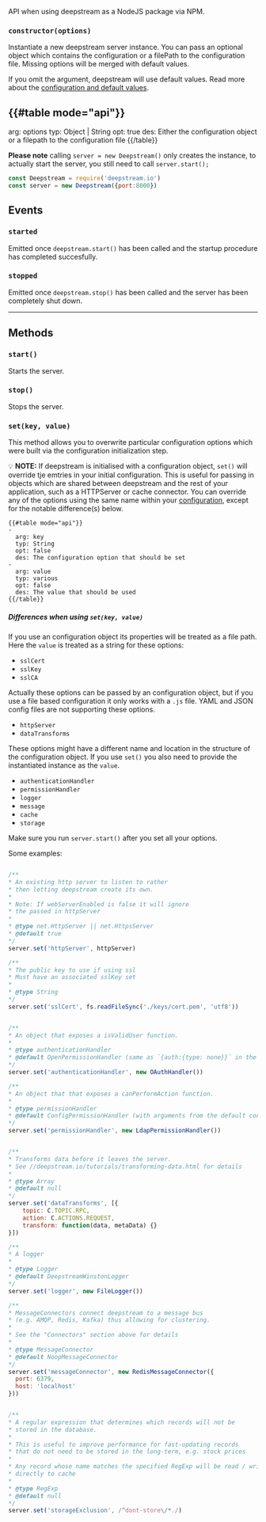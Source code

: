 API when using deepstream as a NodeJS package via NPM.

### `constructor(options)`
Instantiate a new deepstream server instance. You can pass an optional object 
which contains the configuration or a filePath to the configuration file. Missing options will be merged with default values.

If you omit the argument, deepstream will use default values. Read more about
the [configuration and default values](/docs/server/configuration).

{{#table mode="api"}}
- 
  arg: options
  typ: Object | String
  opt: true
  des: Either the configuration object or a filepath to the configuration file
{{/table}}

**Please note** calling `server = new Deepstream()` only creates the instance, to actually start the server, you still need to call `server.start();`

```javascript
const Deepstream = require('deepstream.io')
const server = new Deepstream({port:8000})
```

## Events

### `started`
Emitted once `deepstream.start()` has been called and the startup procedure has completed succesfully.

### `stopped`
Emitted once `deepstream.stop()` has been called and the server has been completely shut down.

---

## Methods

### `start()`
Starts the server.

### `stop()`
Stops the server.

### `set(key, value)`
This method allows you to overwrite particular configuration options which were built via the 
configuration initialization step.

💡 **NOTE:** If deepstream is initialised with a configuration object, `set()` will override tje emtries in your initial configuration. This is useful for passing in objects which are shared between deepstream and the rest of your application, such as a HTTPServer or cache connector. You can override any of the options using the same name within your [configuration](/docs/server/configuration), except for the notable difference(s) below.

```
{{#table mode="api"}}
-
  arg: key
  typ: String
  opt: false
  des: The configuration option that should be set
- 
  arg: value
  typ: various
  opt: false
  des: The value that should be used
{{/table}}
```

##### Differences when using `set(key, value)`

If you use an configuration object its properties will be treated as a file path.
Here the `value` is treated as a string for these options:

- `sslCert`
- `sslKey`
- `sslCA`

Actually these options can be passed by an configuration object, but if you use a file based configuration it only works with a `.js` file. YAML and JSON config files are not supporting these options.

- `httpServer`
- `dataTransforms`

These options might have a different name and location in the structure of the configuration object. If you use `set()` you also need to provide the instantiated instance as the `value`.

- `authenticationHandler`
- `permissionHandler`
- `logger`
- `message`
- `cache`
- `storage`

Make sure you run `server.start()` after you set all your options.

Some examples:

```javascript

/**
* An existing http server to listen to rather
* then letting deepstream create its own.
*
* Note: If webServerEnabled is false it will ignore
* the passed in httpServer
*
* @type net.HttpServer || net.HttpsServer
* @default true
*/
server.set('httpServer', httpServer)

/**
* The public key to use if using ssl
* Must have an associated sslKey set
*
* @type String
*/
server.set('sslCert', fs.readFileSync('./keys/cert.pem', 'utf8'))


/**
* An object that exposes a isValidUser function.
*
* @type authenticationHandler
* @default OpenPermissionHandler (same as `{auth:{type: none}}` in the default config)
*/
server.set('authenticationHandler', new OAuthHandler())

/**
* An object that that exposes a canPerformAction function.
*
* @type permissionHandler
* @default ConfigPermissionHandler (with arguments from the default config)
*/
server.set('permissionHandler', new LdapPermissionHandler())


/**
* Transforms data before it leaves the server.
* See //deepstream.io/tutorials/transforming-data.html for details
*
* @type Array
* @default null
*/
server.set('dataTransforms', [{
	topic: C.TOPIC.RPC,
	action: C.ACTIONS.REQUEST,
	transform: function(data, metaData) {}
}])

/**
* A logger
*
* @type Logger
* @default DeepstreamWinstonLogger
*/
server.set('logger', new FileLogger())

/**
* MessageConnectors connect deepstream to a message bus
* (e.g. AMQP, Redis, Kafka) thus allowing for clustering.
*
* See the "Connectors" section above for details
*
* @type MessageConnector
* @default NoopMessageConnector
*/
server.set('messageConnector', new RedisMessageConnector({
  port: 6379,
  host: 'localhost'
}))


/**
* A regular expression that determines which records will not be
* stored in the database.
*
* This is useful to improve performance for fast-updating records
* that do not need to be stored in the long-term, e.g. stock prices
*
* Any record whose name matches the specified RegExp will be read / written
* directly to cache
*
* @type RegExp
* @default null
*/
server.set('storageExclusion', /^dont-store\/*./)
```
